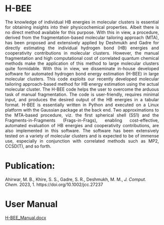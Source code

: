 

<h1>H-BEE </h1>
<div style="text-align:justify; text-justify">
<p>The knowledge of individual HB energies in molecular clusters is essential for obtaining insights into their physicochemical properties. Albeit there is no direct method available for this purpose. With this in view, a procedure, derived from the fragmentation-based molecular tailoring approach (MTA), has been proposed and extensively applied by Deshmukh and Gadre for directly estimating the individual hydrogen bond (HB) energies and cooperativity contributions in molecular clusters. However, the manual fragmentation and high computational cost of correlated quantum chemical methods make the application of this method to large molecular clusters quite formidable. With this in view, we disseminate in-house developed software for automated hydrogen bond energy estimation (H-BEE) in large molecular clusters. This code exploits our recently developed molecular tailoring approach-based method for HB energy estimation using the actual molecular cluster. The H-BEE code helps the user to overcome the arduous task of manual fragmentation. The code is user-friendly, requires minimal input, and produces the desired output of the HB energies in a tabular format. H-BEE is essentially written in Python and executed on a Linux platform with the Gaussian package at the back end. Two approximations to the MTA-based procedure, viz. the first spherical shell (SS1) and the Fragments-in-Fragments (Frags-in-Frags), enabling cost-effective, automated evaluation of HB energies and cooperativity contributions, are also implemented in this software. The software has been extensively tested on a variety of molecular clusters and is expected to be of immense use, especially in conjunction with correlated methods such as MP2, CCSD(T), and so forth.</p>
</div>

<h1>Publication:</h1>
Ahirwar, M. B., Khire, S. S., Gadre, S. R., Deshmukh, M. M., <i>J. Comput. Chem.</i> 2023, 1. https://doi.org/10.1002/jcc.27237

<h1>User Manual</h1>

[H-BEE_Manual.docx](https://github.com/khiresubodh/H-BEE/files/13509850/H-BEE_Manual.docx)
